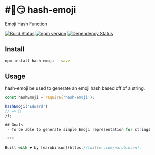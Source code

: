 # #⃣️😏 hash-emoji
Emoji Hash Function

[![Build Status](https://api.travis-ci.org/earobinson/hash-emoji.svg?branch=master)](https://travis-ci.org/earobinson/hash-emoji)
[![npm version](https://badge.fury.io/js/hash-emoji.svg)](https://badge.fury.io/js/hash-emoji)
[![Dependency Status](https://gemnasium.com/badges/github.com/earobinson/hash-emoji.svg)](https://gemnasium.com/github.com/earobinson/hash-emoji)


## Install
```bash
npm install hash-emoji --save
```

## Usage

hash-emoji be used to generate an  emoji hash based off of a string.

```js
const hashEmoji = require('hash-emoji');

hashEmoji('Edward')
// => 🎃
});

## Goals
 - To be able to generate simple Emoji representation for strings

 ***

Built with ❤️ by [earobinson](https://twitter.com/earobinson).